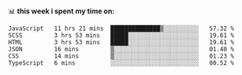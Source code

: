 📊 **this week i spent my time on:**
<!--START_SECTION:waka-->

```text
JavaScript   11 hrs 21 mins  ██████████████▒░░░░░░░░░░   57.32 %
SCSS         3 hrs 53 mins   █████░░░░░░░░░░░░░░░░░░░░   19.61 %
HTML         3 hrs 53 mins   █████░░░░░░░░░░░░░░░░░░░░   19.61 %
JSON         16 mins         ▒░░░░░░░░░░░░░░░░░░░░░░░░   01.40 %
CSS          14 mins         ▒░░░░░░░░░░░░░░░░░░░░░░░░   01.23 %
TypeScript   6 mins          ░░░░░░░░░░░░░░░░░░░░░░░░░   00.52 %
```

<!--END_SECTION:waka-->
